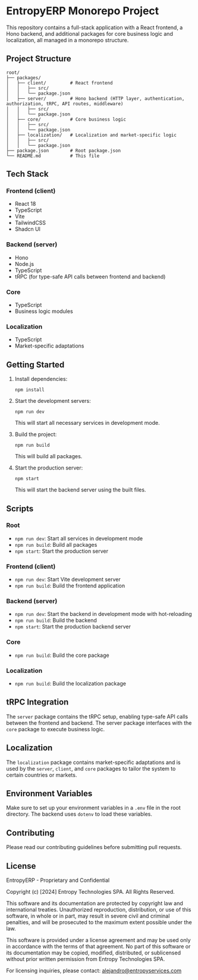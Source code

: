 
# EntropyERP Monorepo Project

This repository contains a full-stack application with a React frontend, a Hono backend, and additional packages for core business logic and localization, all managed in a monorepo structure.

## Project Structure

```
root/
├── packages/
│   ├── client/         # React frontend
│   │   ├── src/
│   │   └── package.json
│   ├── server/         # Hono backend (HTTP layer, authentication, authorization, tRPC, API routes, middleware)
│   │   ├── src/
│   │   └── package.json
│   ├── core/           # Core business logic
│   │   ├── src/
│   │   └── package.json
│   ├── localization/   # Localization and market-specific logic
│   │   ├── src/
│   │   └── package.json
├── package.json        # Root package.json
└── README.md           # This file
```

## Tech Stack

### Frontend (client)
- React 18
- TypeScript
- Vite
- TailwindCSS
- Shadcn UI

### Backend (server)
- Hono
- Node.js
- TypeScript
- tRPC (for type-safe API calls between frontend and backend)

### Core
- TypeScript
- Business logic modules

### Localization
- TypeScript
- Market-specific adaptations

## Getting Started

1. Install dependencies:
   ```
   npm install
   ```

2. Start the development servers:
   ```
   npm run dev
   ```

   This will start all necessary services in development mode.

3. Build the project:
   ```
   npm run build
   ```

   This will build all packages.

4. Start the production server:
   ```
   npm start
   ```

   This will start the backend server using the built files.

## Scripts

### Root
- `npm run dev`: Start all services in development mode
- `npm run build`: Build all packages
- `npm start`: Start the production server

### Frontend (client)
- `npm run dev`: Start Vite development server
- `npm run build`: Build the frontend application

### Backend (server)
- `npm run dev`: Start the backend in development mode with hot-reloading
- `npm run build`: Build the backend
- `npm start`: Start the production backend server

### Core
- `npm run build`: Build the core package

### Localization
- `npm run build`: Build the localization package

## tRPC Integration

The `server` package contains the tRPC setup, enabling type-safe API calls between the frontend and backend. The server package interfaces with the `core` package to execute business logic.

## Localization

The `localization` package contains market-specific adaptations and is used by the `server`, `client`, and `core` packages to tailor the system to certain countries or markets.

## Environment Variables

Make sure to set up your environment variables in a `.env` file in the root directory. The backend uses `dotenv` to load these variables.

## Contributing

Please read our contributing guidelines before submitting pull requests.

## License

EntropyERP - Proprietary and Confidential

Copyright (c) [2024] Entropy Technologies SPA. All Rights Reserved.

This software and its documentation are protected by copyright law and international treaties. Unauthorized reproduction, distribution, or use of this software, in whole or in part, may result in severe civil and criminal penalties, and will be prosecuted to the maximum extent possible under the law.

This software is provided under a license agreement and may be used only in accordance with the terms of that agreement. No part of this software or its documentation may be copied, modified, distributed, or sublicensed without prior written permission from Entropy Technologies SPA.

For licensing inquiries, please contact: alejandro@entropyservices.com
